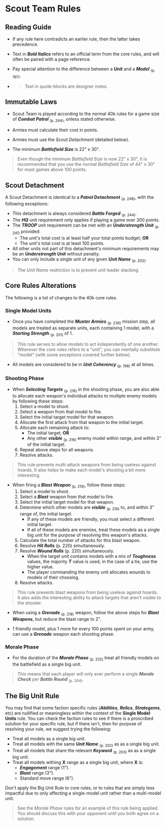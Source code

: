 # Scout Team Rules

## Reading Guide

- If any rule here contradicts an earlier rule, then the latter takes precedence.

- Text in ***Bold Italics*** refers to an official term from the core rules, and will often be paired with a page reference.

- Pay special attention to the difference between a ***Unit*** and a ***Model*** <sub>(p. 197)</sub>.

- > Text in quote-blocks are designer notes.

## Immutable Laws

- Scout Team is played according to the normal 40k rules for a game size of ***Combat Patrol*** <sub>(p. 244)</sub>, unless stated otherwise.

- Armies must calculate their cost in points.

- Armies must use the *Scout Detachment* (detailed below).

- The minimum ***Battlefield Size*** is 22" x 30".

> Even though the minimum *Battlefield Size* is now 22" x 30", it is recommended that you use the normal *Battlefield Size* of 44" x 30" for most games above 100 points.

## Scout Detachment

A Scout Detachment is identical to a ***Patrol Detachment*** <sub>(p. 248)</sub>, with the following exceptions:

- This detachment is always considered ***Battle Forged*** <sub>(p. 244)</sub>.
- The ***HQ*** unit requirement only applies if playing a game over 300 points.
- The ***TROOP*** unit requirement can be met with an ***Understrength Unit*** <sub>(p. 241)</sub> provided:
	- The unit's total cost is at least half your total points budget; **OR**
	- The unit's total cost is at least 100 points.
- All other units not part of this detachment's minimum requirements may be an ***Understrength Unit*** without penalty.
- You can only include a single unit of any given ***Unit Name*** <sub>(p. 202)</sub>.

> The *Unit Name* restriction is to prevent unit leader stacking.

## Core Rules Alterations

The following is a list of changes to the 40k core rules.

### Single Model Units

- Once you have completed the ***Muster Armies*** <sub>(p. 236)</sub> mission step, all models are treated as separate units, each containing 1 model, with a ***Starting Strength*** <sub>(p. 201)</sub> of 1.

> This rule serves to allow models to act independently of one another. Wherever the core rules refers to a "unit", you can mentally substitute "model" (with some exceptions covered further below).

- All models are considered to be in ***Unit Coherency*** <sub>(p. 198)</sub> at all times.

### Shooting Phase

- When ***Selecting Targets*** <sub>(p. 216)</sub> in the shooting phase, you are also able to allocate each weapon's individual attacks to multiple enemy models by following these steps:
    1. Select a model to shoot.
    1. Select a weapon from that model to fire.
    1. Select the initial target model for that weapon.
    1. Allocate the first attack from that weapon to the initial target.
    1. Allocate each remaining attack to:
        - The initial target; **OR**
        - Any other ***visible*** <sub>(p. 216)</sub> enemy model within range, and within 3" of the initial target.
    1. Repeat above steps for all weapons.
    1. Resolve attacks.

> This rule prevents multi-attack weapons from being useless against hoards. It also helps to make each model's shooting a bit more interesting.

- When firing a ***Blast Weapon*** <sub>(p. 219)</sub>, follow these steps:
    1. Select a model to shoot.
    1. Select a ***Blast*** weapon from that model to fire.
    1. Select the initial target model for that weapon.
    1. Determine which other models are ***visible*** <sub>(p. 216)</sub> to, and within 3" range of, the initial target.
        - If any of these models are friendly, you must select a different initial target.
        - If all of these models are enemies, treat these models as a single big unit for the purpose of resolving this weapon's attacks.
    1. Calculate the total number of attacks for this blast weapon.
    1. Resolve ***Hit Rolls*** (p. 220) simultaneously.
    1. Resolve ***Wound Rolls*** (p. 220) simultaneously.
        - When the target unit contains models with a mix of ***Toughness*** values, the majority ***T*** value is used; in the case of a tie,  use the higher value.
        - The player commanding the enemy unit allocates wounds to models of their choosing.
    1. Resolve attacks.

> This rule prevents blast weapons from being useless against hoards. It also adds the interesting ability to attack targets that aren't *visible* to the shooter.

- When using a ***Grenade*** <sub>(p. 218)</sub> weapon, follow the above steps for ***Blast Weapons***, but reduce the blast range to 2".

- 1 friendly model, plus 1 more for every 100 points spent on your army, can use a ***Grenade*** weapon each shooting phase.

### Morale Phase

- For the duration of the ***Morale Phase*** <sub>(p. 232)</sub> treat all friendly models on the battlefield as a single big unit.

> This means that each player will only ever perform a single ***Morale Check*** per ***Battle Round*** <sub>(p. 204)</sub>.

## The Big Unit Rule

You may find that some faction specific rules (***Abilities***, ***Relics***, ***Strategems***, etc) are nullified or meaningless within the context of the **Single Model Units** rule. You can check the faction rules to see if there is a proscribed solution for your specific rule, but if there isn't, then for purpose of resolving your rule, we suggest trying the following:

- Treat all models as a single big unit.
- Treat all models with the same ***Unit Name*** <sub>(p. 202)</sub> as as a single big unit.
- Treat all models that share the relevant ***Keyword*** <sub>(p. 203)</sub> as as a single big unit.
- Treat all models withing **X** range as a single big unit, where **X** is:
    - ***Engagement*** range (1").
    - ***Blast*** range (3").
    - Standard move range (6").

Don't apply the Big Unit Rule to core rules, or to rules that are simply less impactful due to only affecting a single-model unit rather than a multi-model unit.

> See the *Morale Phase* rules for an example of this rule being applied. You should discuss this with your opponent until you both agree on a solution.
